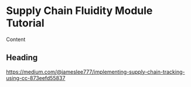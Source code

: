 # Supply Chain Fluidity Module Tutorial

Content

## Heading

https://medium.com/@jameslee777/implementing-supply-chain-tracking-using-cc-873eefd55837
